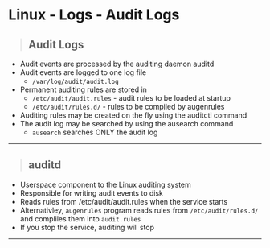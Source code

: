 # Linux - Logs - Audit Logs

> ## **Audit Logs**

- Audit events are processed by the auditing daemon auditd
- Audit events are logged to one log file
    - `/var/log/audit/audit.log`
- Permanent auditing rules are stored in 
    - `/etc/audit/audit.rules` - audit rules to be loaded at startup
    - `/etc/audit/rules.d/` - rules to be compiled by augenrules 
- Auditing rules may be created on the fly using the auditctl command
- The audit log may be searched by using the ausearch command
    - `ausearch` searches ONLY the audit log

---

> ## **auditd**
- Userspace component to the Linux auditing system
- Responsible for writing audit events to disk
- Reads rules from /etc/audit/audit.rules when the service starts 
- Alternativley, `augenrules` program reads rules from `/etc/audit/rules.d/` and compliles them into `audit.rules`
- If you stop the service, auditing will stop

---

